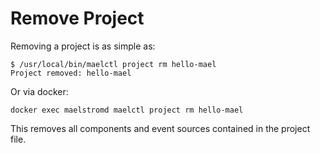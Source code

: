 
# Remove Project

Removing a project is as simple as:

```
$ /usr/local/bin/maelctl project rm hello-mael
Project removed: hello-mael
```

Or via docker:

```
docker exec maelstromd maelctl project rm hello-mael
```

This removes all components and event sources contained in the project file.
